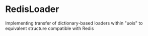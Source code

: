 # RedisLoader
Implementing transfer of dictionary-based loaders within "uois" to equivalent structure compatible with Redis
